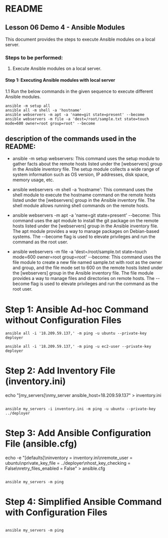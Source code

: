 # README

## Lesson 06 Demo 4 - Ansible Modules

This document provides the steps to execute Ansible modules on a local server.

### Steps to be performed:

1. Execute Ansible modules on a local server.

#### Step 1: Executing Ansible modules with local server

1.1 Run the below commands in the given sequence to execute different Ansible modules.

```
ansible -m setup all
ansible all -m shell -a 'hostname'
ansible webservers -m apt -a 'name=git state=present' --become
ansible webservers -m file -a 'dest=/root/sample.txt state=touch mode=600 owner=root group=root' --become
```

## description of the commands used in the README:

- ansible -m setup webservers: This command uses the setup module to gather facts about the remote hosts listed under the [webservers] group in the Ansible inventory file. The setup module collects a wide range of system information such as OS version, IP addresses, disk space, memory usage, etc.

- ansible webservers -m shell -a 'hostname': This command uses the shell module to execute the hostname command on the remote hosts listed under the [webservers] group in the Ansible inventory file. The shell module allows running shell commands on the remote hosts.

- ansible webservers -m apt -a 'name=git state=present' --become: This command uses the apt module to install the git package on the remote hosts listed under the [webservers] group in the Ansible inventory file. The apt module provides a way to manage packages on Debian-based systems. The --become flag is used to elevate privileges and run the command as the root user.

- ansible webservers -m file -a 'dest=/root/sample.txt state=touch mode=600 owner=root group=root' --become: This command uses the file module to create a new file named sample.txt with root as the owner and group, and the file mode set to 600 on the remote hosts listed under the [webservers] group in the Ansible inventory file. The file module provides a way to manage files and directories on remote hosts. The --become flag is used to elevate privileges and run the command as the root user.


# Step 1: Ansible Ad-hoc Command without Configuration Files
```
ansible all -i '18.209.59.137,' -m ping -u ubuntu --private-key deployer

ansible all -i '18.209.59.137,' -m ping -u ec2-user --private-key deployer

```

# Step 2: Add Inventory File (inventory.ini)
echo "[my_servers]\nmy_server ansible_host=18.209.59.137" > inventory.ini
```

ansible my_servers -i inventory.ini -m ping -u ubuntu --private-key ../deployer
```


# Step 3: Add Ansible Configuration File (ansible.cfg)

echo -e "[defaults]\ninventory = inventory.ini\nremote_user = ubuntu\nprivate_key_file = ../deployer\nhost_key_checking = False\nretry_files_enabled = False" > ansible.cfg
```

ansible my_servers -m ping
```


# Step 4: Simplified Ansible Command with Configuration Files
```

ansible my_servers -m ping
```
